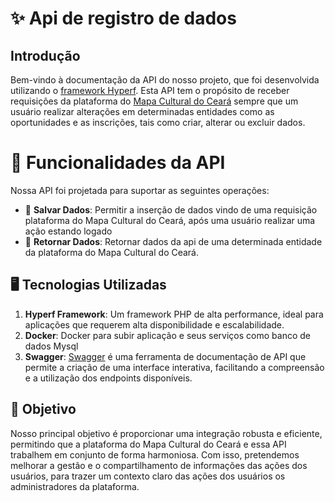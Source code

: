 # ✨ Api de registro de dados

## Introdução
Bem-vindo à documentação da API do nosso projeto, que foi desenvolvida utilizando o [framework Hyperf](https://hyperf.wiki/3.1/#/en/). Esta API tem o propósito de receber requisições da plataforma do [Mapa Cultural do Ceará](https://mapacultural.secult.ce.gov.br/) sempre que um usuário realizar alterações em determinadas entidades como as oportunidades e as inscrições, tais como criar, alterar ou excluir dados.


# 🎯 Funcionalidades da API

Nossa API foi projetada para suportar as seguintes operações:

 - 💾 **Salvar Dados**: Permitir a inserção de dados vindo de uma requisição plataforma do Mapa Cultural do Ceará, após uma usuário realizar uma ação estando logado
 - 📃 **Retornar Dados**: Retornar dados da api de uma determinada entidade da plataforma do Mapa Cultural do Ceará.

## 🖥️ Tecnologias Utilizadas

 1. **Hyperf Framework**: Um framework PHP de alta performance, ideal para aplicações que requerem alta disponibilidade e escalabilidade.
 2. **Docker**: Docker para subir aplicação e seus serviços como banco de dados Mysql
 3. **Swagger**:  [Swagger](http://swagger.io/) é uma ferramenta de documentação de API que permite a criação de uma interface interativa, facilitando a compreensão e a utilização dos endpoints disponíveis.

## 🎯 Objetivo

Nosso principal objetivo é proporcionar uma integração robusta e eficiente, permitindo que a plataforma do Mapa Cultural do Ceará e essa API trabalhem em conjunto de forma harmoniosa. Com isso, pretendemos melhorar a gestão e o compartilhamento de informações das ações dos usuários, para trazer um contexto claro das ações dos usuários os administradores da plataforma.

